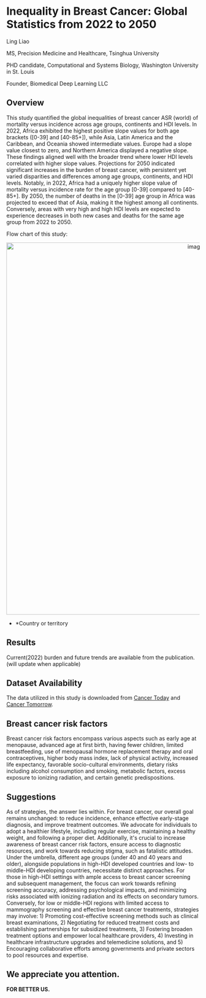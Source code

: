 # Inequality in Breast Cancer: Global Statistics from 2022 to 2050

Ling Liao

MS, Precision Medicine and Healthcare, Tsinghua University

PHD candidate, Computational and Systems Biology, Washington University in St. Louis

Founder, Biomedical Deep Learning LLC

## Overview

This study quantified the global inequalities of breast cancer ASR (world) of mortality versus incidence across age groups, continents and HDI levels. In 2022, Africa exhibited the highest positive slope values for both age brackets ([0-39] and [40-85+]), while Asia, Latin America and the Caribbean, and Oceania showed intermediate values. Europe had a slope value closest to zero, and Northern America displayed a negative slope. These findings aligned well with the broader trend where lower HDI levels correlated with higher slope values. Projections for 2050 indicated significant increases in the burden of breast cancer, with persistent yet varied disparities and differences among age groups, continents, and HDI levels.
Notably, in 2022, Africa had a uniquely higher slope value of mortality versus incidence rate for the age group [0-39] compared to [40-85+]. By 2050, the number of deaths in the [0-39] age group in Africa was projected to exceed that of Asia, making it the highest among all continents. 
Conversely, areas with very high and high HDI levels are expected to experience decreases in both new cases and deaths for the same age group from 2022 to 2050.

Flow chart of this study:

<div style="text-align: center;">
  <img width="970" alt="image" src="https://github.com/lingliao/BC_2022-2050/assets/91222367/4faa0cc1-b33a-4dd3-9708-0d1da45bc900">
</div>

* *Country or territory

## Results

Current(2022) burden and future trends are available from the publication.(will update when applicable)

## Dataset Availability
The data utilized in this study is downloaded from [Cancer Today](https://gco.iarc.who.int/today/en/dataviz/maps-heatmap?mode=population&types=1) and [Cancer Tomorrow](https://gco.iarc.who.int/tomorrow/en/dataviz/bubbles?cancers=20&populations=903_904_905_908_909_935&years=2022&sexes=0).


## Breast cancer risk factors
Breast cancer risk factors encompass various aspects such as early age at menopause, advanced age at first birth, having fewer children, limited breastfeeding, use of menopausal hormone replacement therapy and oral contraceptives, higher body mass index, lack of physical activity, increased life expectancy, favorable socio-cultural environments, dietary risks including alcohol consumption and smoking, metabolic factors, excess exposure to ionizing radiation, and certain genetic predispositions.

## Suggestions
As of strategies, the answer lies within. For breast cancer, our overall goal remains unchanged: to reduce incidence, enhance effective early-stage diagnosis, and improve treatment outcomes. We advocate for individuals to adopt a healthier lifestyle, including regular exercise, maintaining a healthy weight, and following a proper diet. Additionally, it's crucial to increase awareness of breast cancer risk factors, ensure access to diagnostic resources, and work towards reducing stigma, such as fatalistic attitudes.
Under the umbrella, different age groups (under 40 and 40 years and older), alongside populations in high-HDI developed countries and low- to middle-HDI developing countries, necessitate distinct approaches. For those in high-HDI settings with ample access to breast cancer screening and subsequent management, the focus can work towards refining screening accuracy, addressing psychological impacts, and minimizing risks associated with ionizing radiation and its effects on secondary tumors. Conversely, for low or middle-HDI regions with limited access to mammography screening and effective breast cancer treatments, strategies may involve: 1) Promoting cost-effective screening methods such as clinical breast examinations, 2) Negotiating for reduced treatment costs and establishing partnerships for subsidized treatments, 3) Fostering broaden treatment options and empower local healthcare providers, 4) Investing in healthcare infrastructure upgrades and telemedicine solutions, and 5) Encouraging collaborative efforts among governments and private sectors to pool resources and expertise.

## We appreciate you attention.

**FOR BETTER US.**

